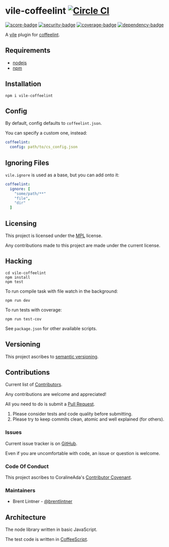 # vile-coffeelint [![Circle CI](https://circleci.com/gh/forthright/vile-coffeelint.svg?style=svg&circle-token=6bbf75220c0e528b8a4ce2bc9426ea9f6b4df911)](https://circleci.com/gh/forthright/vile-coffeelint)

[![score-badge](https://vile.io/brentlintner/vile-coffeelint/badges/score?token=ZMm1aZC6enGNyps1SFWd)](https://vile.io/brentlintner/vile-coffeelint) [![security-badge](https://vile.io/brentlintner/vile-coffeelint/badges/security?token=ZMm1aZC6enGNyps1SFWd)](https://vile.io/brentlintner/vile-coffeelint) [![coverage-badge](https://vile.io/brentlintner/vile-coffeelint/badges/coverage?token=ZMm1aZC6enGNyps1SFWd)](https://vile.io/brentlintner/vile-coffeelint) [![dependency-badge](https://vile.io/brentlintner/vile-coffeelint/badges/dependency?token=ZMm1aZC6enGNyps1SFWd)](https://vile.io/brentlintner/vile-coffeelint)

A [vile](https://vile.io) plugin for [coffeelint](http://coffeelint.org).

## Requirements

- [nodejs](http://nodejs.org)
- [npm](http://npmjs.org)

## Installation

    npm i vile-coffeelint

## Config

By default, config defaults to `coffeelint.json`.

You can specify a custom one, instead:

```yaml
coffeelint:
  config: path/to/cs_config.json
```

## Ignoring Files

`vile.ignore` is used as a base, but you can add onto it:

```yaml
coffeelint:
  ignore: [
    "some/path/**"
    "file",
    "dir"
  ]
```

## Licensing

This project is licensed under the [MPL](https://www.mozilla.org/MPL/2.0) license.

Any contributions made to this project are made under the current license.

## Hacking

    cd vile-coffeelint
    npm install
    npm test

To run compile task with file watch in the background:

    npm run dev

To run tests with coverage:

    npm run test-cov

See `package.json` for other available scripts.

## Versioning

This project ascribes to [semantic versioning](http://semver.org).

## Contributions

Current list of [Contributors]().

Any contributions are welcome and appreciated!

All you need to do is submit a [Pull Request]().

1. Please consider tests and code quality before submitting.
2. Please try to keep commits clean, atomic and well explained (for others).

### Issues

Current issue tracker is on [GitHub]().

Even if you are uncomfortable with code, an issue or question is welcome.

### Code Of Conduct

This project ascribes to CoralineAda's [Contributor Covenant](https://github.com/CoralineAda/contributor_covenant).

### Maintainers

- Brent Lintner - [@brentlintner](http://github.com/brentlintner)

## Architecture

The node library written in basic JavaScript.

The test code is written in [CoffeeScript](http://coffeescript.org).
